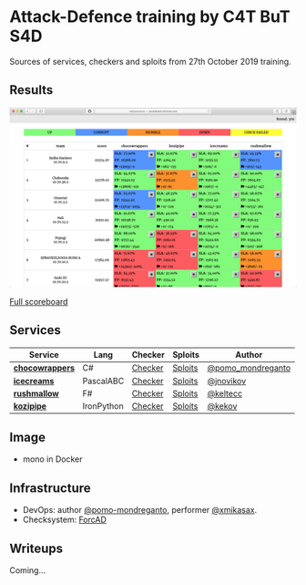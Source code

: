 # Attack-Defence training by C4T BuT S4D

Sources of services, checkers and sploits from 27th October 2019 training.


## Results

![Top](scoreboard/top.png)

[Full scoreboard](scoreboard/full.png)


## Services

| Service | Lang | Checker | Sploits | Author |
|--------|------|-------|---------|-------|
| **[chocowrappers](services/chocowrappers/)** | C# | [Checker](checkers/chocowrappers/) | [Sploits](sploits/chocowrappers/) | [@pomo_mondreganto](https://github.com/pomo-mondreganto) |
| **[icecreams](services/icecreams/)** | PascalABC | [Checker](checkers/icecreams/) | [Sploits](sploits/icecreams/) | [@jnovikov](https://github.com/jnovikov) |
| **[rushmallow](services/rushmallow/)** | F# | [Checker](checkers/rushmallow/) | [Sploits](sploits/rushmallow/) | [@keltecc](https://github.com/keltecc) |
| **[kozipipe](services/kozipipe/)** | IronPython | [Checker](checkers/kozipipe/) | [Sploits](sploits/kozipipe/) | [@kekov](https://github.com/xmikasax) |


## Image

- mono in Docker


## Infrastructure

- DevOps: author [@pomo-mondreganto](https://github.com/pomo-mondreganto), performer [@xmikasax](https://github.com/xmikasax).
- Checksystem: [ForcAD](https://github.com/pomo-mondreganto/ForcAD)


## Writeups

Coming...
